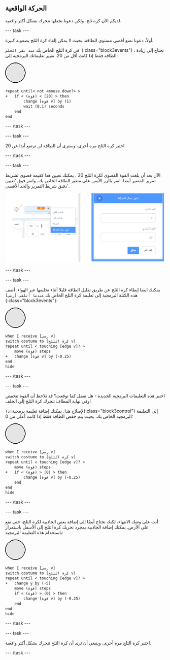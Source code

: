## الحركة الواقعية

لديكم الآن كرة ثلج، ولكن دعونا نجعلها تتحرك بشكل أكثر واقعية.

--- task ---

أولاً، دعونا نضع أقصى مستوى للطاقة، بحيث لا يمكن إلقاء كرة الثلج بصعوبة كبيرة.

في كرة الثلج الخاص بك `عند نقر العلم `{:class="block3events"} ، نحتاج إلى زيادة الطاقة فقط إذا كانت أقل من 20. تغيير تعليماتك البرمجية إلى:

![كائن كرة الثلج](images/snowball-sprite.png)

```blocks3
repeat until< not <mouse down?> >
+   if < (قوة) < [20] > then
        change [قوة v] by (1)
        wait (0.1) seconds
    end
end
```

--- /task ---

--- task ---

اختبر كرة الثلج مرة أخرى، وسترى أن الطاقة لن ترتفع أبدا عن 20.

--- /task ---

--- task ---

الآن بعد أن بلغت القوة القصوى لكرة الثلج 20 ، يمكنك تعيين هذا كقيمة قصوى لشريط تمرير المتغير أيضا. انقر بالزر الأيمن على متغير الطاقة الخاص بك، وانقر فوق 'تعيين دقيق شريط التمرير والحد الأقصى'.

![الحد الاقصى لنطاق شريط التمرير](images/snow-minmax.png)


--- /task ---

--- task ---

يمكنك ايضا إبطاء كرة الثلج عن طريق تقليل الطاقة قليلا أثناء تحليقها عبر الهواء. أضف هذه الكتلة البرمجية إلى تعليمة كرة الثلج الخاص بك `عندما أتلقى [رمي]`{:class="block3events"}:

![كائن كرة الثلج](images/snowball-sprite.png)

```blocks3
when I receive [رمي v]
switch costume to (كرة الثلج v)
repeat until < touching [edge v]? >
    move (قوة) steps
+   change [قوة v] by (-0.25)
end
hide
```

--- /task ---


--- task ---

اختبر هذه التعليمات البرمجية الجديدة - هل تعمل كما توقعت؟ قد تلاحظ أن القوة تنخفض وفي نهاية المطاف تتحرك كرة الثلج إلى الخلف!

لإصلاح هذا، يمكنك إضافة تعليمة برمجية`اذا`{:class="block3control"} إلى التعليمة البرمجية الخاص بك، بحيث يتم خفض الطاقة فقط إذا كانت أعلى من 0:

![كائن كرة الثلج](images/snowball-sprite.png)

```blocks3
when I receive [رمي v]
switch costume to (كرة الثلج v)
repeat until < touching [edge v]? >
    move (قوة) steps
+   if < (قوة) > (0) > then
        change [قوة v] by (-0.25)
    end
end
hide
```

--- /task ---

--- task ---

أنت على وشك الانتهاء، لكنك تحتاج أيضًا إلى إضافة بعض الجاذبية لكرة الثلج، حتى تقع على الأرض. يمكنك إضافة الجاذبية بمجرد تحريك كرة الثلج إلى الأسفل باستمرار باستخدام هذه التعليمة  البرمجية:

![كائن كرة الثلج](images/snowball-sprite.png)

```blocks3
when I receive [رمي v]
switch costume to (كرة الثلج v)
repeat until < touching [edge v]? >
+   change y by (-5)
    move (قوة) steps
    if < (قوة) > (0) > then
        change [قوة v] by (-0.25)
    end
end
hide
```

--- /task ---

--- task ---

اختبر كرة الثلج مرة أخرى، وينبغي أن ترى أن كرة الثلج تتحرك بشكل أكثر واقعية.

--- /task ---

